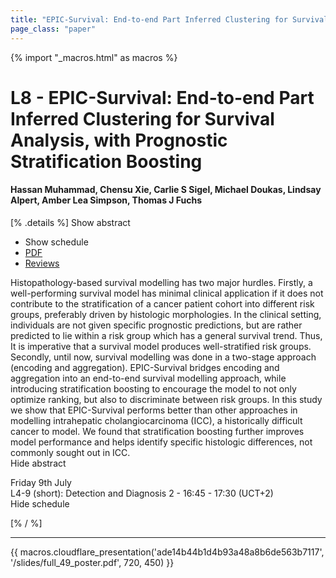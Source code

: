 ```yaml
---
title: "EPIC-Survival: End-to-end Part Inferred Clustering for Survival Analysis, with Prognostic Stratification Boosting"
page_class: "paper"
---
```


{% import "_macros.html" as macros %}

# L8 - EPIC-Survival: End-to-end Part Inferred Clustering for Survival Analysis, with Prognostic Stratification Boosting

#### Hassan Muhammad, Chensu Xie, Carlie S Sigel, Michael Doukas, Lindsay Alpert, Amber Lea Simpson, Thomas J Fuchs

[% .details %]
<a class="toggle_visibility" data-selector=".abstract" data-level="3">Show abstract</a>
- <a class="toggle_visibility" data-selector=".schedule" data-level="3">Show schedule</a>
- <a href="/proceedings/muhammad21.pdf">PDF</a>
- <a href="https://openreview.net/forum?id=JSSwHS_GU63">Reviews</a>

<p>
    <span class="abstract">
        Histopathology-based survival modelling has two major hurdles. Firstly, a well-performing survival model has minimal clinical application if it does not contribute to the stratification of a cancer patient cohort into different risk groups, preferably driven by histologic morphologies. In the clinical setting, individuals are not given specific prognostic predictions, but are rather predicted to lie within a risk group which has a general survival trend. Thus, It is imperative that a survival model produces well-stratified risk groups. Secondly, until now, survival modelling was done in a two-stage approach (encoding and aggregation). EPIC-Survival bridges encoding and aggregation into an end-to-end survival modelling approach, while introducing stratification boosting to encourage the model to not only optimize ranking, but also to discriminate between risk groups. In this study we show that EPIC-Survival performs better than other approaches in modelling intrahepatic cholangiocarcinoma (ICC), a historically difficult cancer to model. We found that stratification boosting further improves model performance and helps identify specific histologic differences, not commonly sought out in ICC.
        <br>
        <span class="actions"><a class="toggle_visibility" data-level="2">Hide abstract</a></span>
    </span>
</p>

<p>
    <span class="schedule">
         Friday 9th July<br>L4-9 (short): Detection and Diagnosis 2 - 16:45 - 17:30 (UCT+2)
        <br>
        <span class="actions"><a class="toggle_visibility" data-level="2">Hide schedule</a></span>
    </span>
</p>

[% / %]


---

{{ macros.cloudflare_presentation('ade14b44b1d4b93a48a8b6de563b7117', '/slides/full_49_poster.pdf', 720, 450) }}
